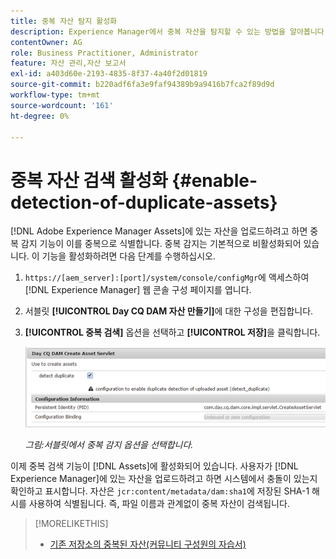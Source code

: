 ```yaml
---
title: 중복 자산 탐지 활성화
description: Experience Manager에서 중복 자산을 탐지할 수 있는 방법을 알아봅니다.
contentOwner: AG
role: Business Practitioner, Administrator
feature: 자산 관리,자산 보고서
exl-id: a403d60e-2193-4835-8f37-4a40f2d01819
source-git-commit: b220adf6fa3e9faf94389b9a9416b7fca2f89d9d
workflow-type: tm+mt
source-wordcount: '161'
ht-degree: 0%

---
```


# 중복 자산 검색 활성화 {#enable-detection-of-duplicate-assets}

[!DNL Adobe Experience Manager Assets]에 있는 자산을 업로드하려고 하면 중복 감지 기능이 이를 중복으로 식별합니다. 중복 감지는 기본적으로 비활성화되어 있습니다. 이 기능을 활성화하려면 다음 단계를 수행하십시오.

1. `https://[aem_server]:[port]/system/console/configMgr`에 액세스하여 [!DNL Experience Manager] 웹 콘솔 구성 페이지를 엽니다.
1. 서블릿 **[!UICONTROL Day CQ DAM 자산 만들기]**&#x200B;에 대한 구성을 편집합니다.
1. **[!UICONTROL 중복 검색]** 옵션을 선택하고 **[!UICONTROL 저장]**&#x200B;을 클릭합니다.

   ![서블릿에서 중복 감지 옵션을 선택합니다](assets/chlimage_1-377.png)

   *그림:서블릿에서 중복 감지 옵션을 선택합니다.*

이제 중복 검색 기능이 [!DNL Assets]에 활성화되어 있습니다. 사용자가 [!DNL Experience Manager]에 있는 자산을 업로드하려고 하면 시스템에서 충돌이 있는지 확인하고 표시합니다. 자산은 `jcr:content/metadata/dam:sha1`에 저장된 SHA-1 해시를 사용하여 식별됩니다. 즉, 파일 이름과 관계없이 중복 자산이 검색됩니다.

>[!MORELIKETHIS]
>
>* [기존 저장소의 중복된 자산(커뮤니티 구성원의 자습서)](https://experience-aem.blogspot.com/2019/06/aem-65-find-duplicate-assets-binaries-in-existing-repository.html)

